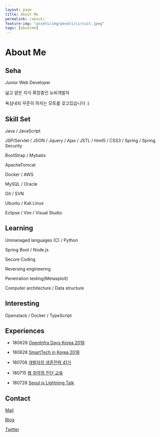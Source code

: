 ```yaml
---
layout: page
title: About Me
permalink: /about/
feature-img: "assets/img/pexels/circuit.jpeg"
tags: [aboutme]
---
```


# About Me

## Seha

Junior Web Developer

넓고 얕은 지식 확장중인 뉴비개발자

욕심내되 꾸준히 하자는 모토를 갖고있습니다 :)


## Skill Set

Java / JavaScript    

JSP/Servlet / JSON / Jquery / Ajax / JSTL /  html5 / CSS3 / Spring / Spring Security     

BootStrap / Mybatis 

ApacheTomcat 

Docker / AWS

MySQL / Oracle

Git / SVN 

Ubuntu / Kali Linux 

Eclipse / Vim / Visual Studio



## Learning

Unmanaged languages (C) / Python

Spring Boot / Node.js

Secure Coding

Reversing engineering     

Penetration testing(Metasploit)   

Computer architecture / Data structure



## Interesting

Openstack / Docker / TypeScript


## Experiences

* 180628 [OpenInfra Days Korea 2018](https://www.openinfradays.kr/)

* 180628 [SmartTech in Korea 2018](http://www.smarttechshow.co.kr/)

* 180708 [개발자의 생존전략 41기](https://onoffmix.com/event/139310)

* 180715 [웹 취약점 진단 교육]()

* 180728 [Seoul.js Lightning Talk]()


## Contact
[Mail](sehajyang@gmail.com)

[Blog](https://yunjey0.github.io/)

[Twitter](https://twitter.com/yunjey0)


